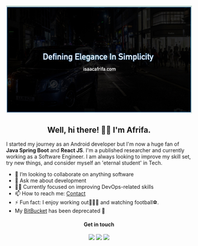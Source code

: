 ![Isaac Afrifa](./banner.jpeg)

<h2 align="center">Well, hi there! 👋🏾 I'm Afrifa. </h2>


I started my journey as an Android developer but I'm now a huge fan of **Java Spring Boot** and **React JS**. I'm a published researcher and currently working as a Software Engineer. I am always looking to improve my skill set, try new things, and consider myself an 'eternal student' in Tech.


- 👯 I’m looking to collaborate on anything software 
- 💬 Ask me about development
- 🧘🏾 Currently focused on improving DevOps-related skills
- 📫 How to reach me: [Contact](https://www.isaacafrifa.com/contact) 
- ⚡ Fun fact: I enjoy working out🏋🏽‍♂️ and watching football⚽️.
-  My [BitBucket](https://bitbucket.org/mrblo) has been deprecated 🫣


<h4 align="center">Get in touch</h4>

<p align="center">
<a target="_blank" href="https://www.linkedin.com/in/isaacafrifa"><img src="https://img.shields.io/badge/-LinkedIn-0e76a8?style=for-the-badge&logo=LinkedIn"></a>
<a target="_blank" href="https://www.isaacafrifa.com/"><img src="https://img.shields.io/badge/-Portfolio-088F8F?style=for-the-badge&logo=Opsgenie"></a>
<a target="_blank" href="https://bitbucket.org/mrblo"><img src="https://img.shields.io/badge/-Bitbucket-145DA0?style=for-the-badge&logo=Bitbucket"></a>
</p>
